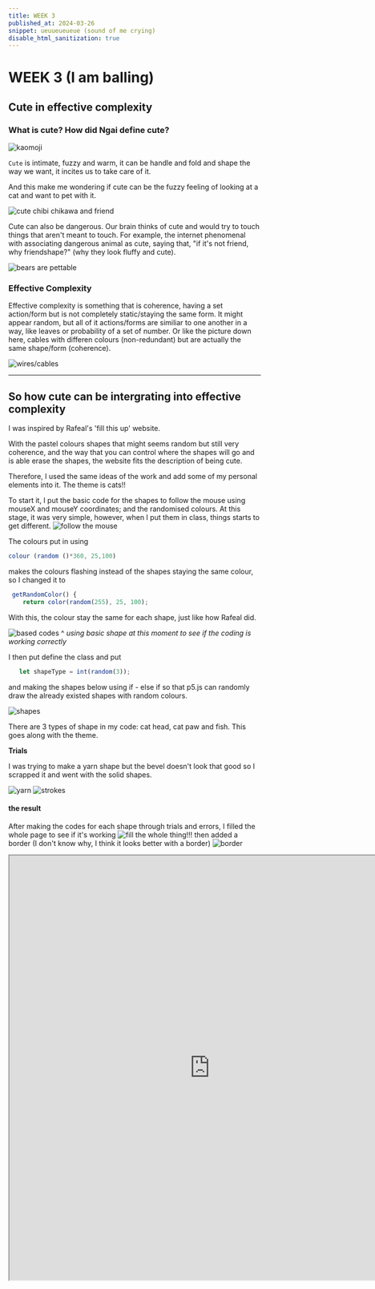 ```yaml
---
title: WEEK 3 
published_at: 2024-03-26
snippet: ueuueueueue (sound of me crying)
disable_html_sanitization: true
---
```


# **WEEK 3 (I am balling)**

## Cute in effective complexity

### What is cute? How did Ngai define cute?

![kaomoji](/w3/kaomoji.jpeg)

`Cute` is intimate, fuzzy and warm, it can be handle and fold and shape the way we want, it incites us to take care of it.

And this make me wondering if cute can be the fuzzy feeling of looking at a cat and want to pet with it. 


![cute chibi chikawa and friend](/w3/chikawa.png)

Cute can also be dangerous. Our brain thinks of cute and would try to touch things that aren't meant to touch. For example, the internet phenomenal with associating dangerous animal as cute, saying that, "if it's not friend, why friendshape?" (why they look fluffy and cute).

![bears are pettable](/w3/friend-shape.png)

### Effective Complexity

Effective complexity is something that is coherence, having a set action/form but is not completely static/staying the same form. It might appear random, but all of it actions/forms are similiar to one another in a way, like leaves or probability of a set of number. Or like the picture down here, cables with differen colours (non-redundant) but are actually the same shape/form (coherence).

![wires/cables](/w3/effcom.png)

***

## So how cute can be intergrating into effective complexity

I was inspired by Rafeal's 'fill this up' website.

With the pastel colours shapes that might seems random but still very coherence, and the way that you can control where the shapes will go and is able erase the shapes, the website fits the description of being cute. 

Therefore, I used the same ideas of the work and add some of my personal elements into it. The theme is cats!! 

To start it, I put the basic code for the shapes to follow the mouse using mouseX and mouseY coordinates; and the randomised colours. At this stage, it was very simple, however, when I put them in class, things starts to get different.
![follow the mouse](/w3/first.png)

The colours put in using 
```javascript
colour (random ()*360, 25,100)
```
makes the colours flashing instead of the shapes staying the same colour, so I changed it to

```javascript
 getRandomColor() {
    return color(random(255), 25, 100);
```
With this, the colour stay the same for each shape, just like how Rafeal did. 

![based codes](/w3/basic.png)
^ *using basic shape at this moment to see if the coding is working correctly*

I then put define the class and put 
```javascript
   let shapeType = int(random(3)); 
```
and making the shapes below using if - else if so that p5.js can randomly draw the already existed shapes with random colours.

![shapes](/w3/shapes.png)

There are 3 types of shape in my code: cat head, cat paw and fish. This goes along with the theme.

**Trials**

I was trying to make a yarn shape but the bevel doesn't look that good so I scrapped it and went with the solid shapes.

![yarn](/w3/yarn.png)
![strokes](/w3/stroke.png)

#### the result
After making the codes for each shape through trials and errors, I filled the whole page to see if it's working
![fill the whole thing!!!](w3/fill-in.png)
then added a border (I don't know why, I think it looks better with a border)
![border](/w3/border.png)


<iframe src="https://editor.p5js.org/NoaLwx/full/2OjcK8hpd" width=800 height=848 ></iframe>

